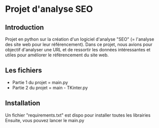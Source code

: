 # Projet d'analyse SEO

## Introduction
Projet en python sur la création d'un logiciel d'analyse "SEO" (= l'analyse des site web pour leur référencement).
Dans ce projet, nous avions pour objectif d'analyser une URL et de ressortir les données intéressantes et utiles pour améliorer le référencement du site web.

## Les fichiers
- Partie 1 du projet = main.py
- Partie 2 du projet = main - TKinter.py

## Installation
Un fichier "requirements.txt" est dispo pour installer toutes les librairies
Ensuite, vous pouvez lancer le main.py
